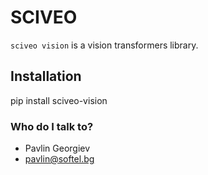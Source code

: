 # SCIVEO 

`sciveo vision` is a vision transformers library.

## Installation

pip install sciveo-vision 


### Who do I talk to? ###

* Pavlin Georgiev
* pavlin@softel.bg

